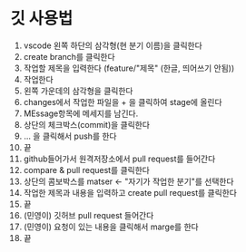 # 깃 사용법

1. vscode  왼쪽 하단의 삼각형(현 분기 이름)을 클릭한다
2. create branch를 클릭한다
3. 작업할 제목을 입력한다 (feature/"제목" (한글, 띄어쓰기 안됨))
4. 작업한다
5. 왼쪽 가운데의 삼각형을 클릭한다
6. changes에서 작업한 파일을 + 을 클릭하여 stage에 올린다
7. MEssage항목에 메세지를 남긴다.
8. 상단의 체크박스(commit)을 클릭한다
9. ... 을 클릭해서 push를 한다
10. 끝
11. github들어가서 원격저장소에서 pull request를 들어간다
12. compare & pull request를 클릭한다
12. 상단의 콤보박스를 matser <- "자기가 작업한 분기"를 선택한다
13. 작업한 제목과 내용을 입력하고 create pull request를 클릭한다
14. 끝
15. (민영이) 깃허브 pull request 들어간다
16. (민영이) 요청이 있는 내용을 클릭해서 marge를 한다
17. 끝
